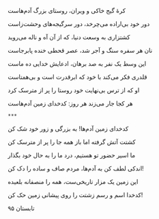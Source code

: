 <!-- 
.. title: زمین آدم‌ها
.. slug: zamine-adamha
.. date: 2016-08-13 08:32:48 UTC
.. tags: غزل‌واره
.. category: 
.. link: 
.. description: 
.. type: text
-->

کرهٔ گیج خاکی و ویران، روستای بزرگ آدم‌هاست

دور خود بی‌اراده می‌چرخد، دور سرگیجه‌های وحشت‌زاست

کشتزاری به وسعت دنیا، که از آن آه و ناله می‌روید

نان هر سفره سنگ و آجر شد، عصر قحطی خنده پابرجاست

این وسط یک نفر به صد برهان، ادعایش خدایی ده ماست

قلدری فکر می‌کند با خود که ابرقدرت است و بی‌همتاست

او که از ترس بی‌نهایت خود روستا را پر از مترسک کرد

هر کجا جار می‌زند هر روز: کدخدای زمین آدم‌هاست

`***`

کدخدای زمین آدم‌ها! به بزرگی و زور خود شک کن

کشتت آتش گرفته اما باز همه جا را پر از مترسک کن

ما اسیر حضور تو هستیم، درد ما را به حال خود بگذار

اندکی لطف کن به آدم‌ها، مردم صاف و ساده را دک کن!

این زمین یک مزار تاریخی‌ست، همه را منصفانه بلعیده

کدخدا اسم و رسم زشتت را روی پیشانی زمین حک کن!

تابستان ۹۵
